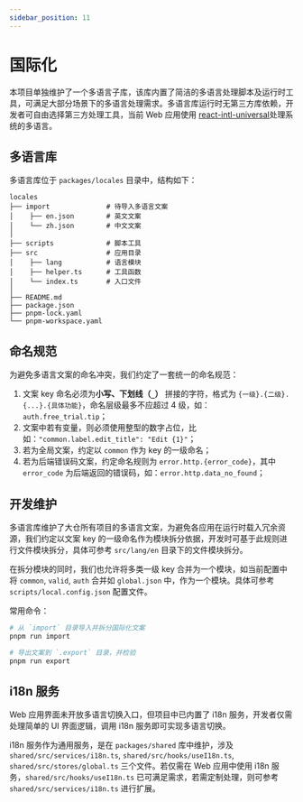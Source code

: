 ```yaml
---
sidebar_position: 11
---
```


# 国际化

本项目单独维护了一个多语言子库，该库内置了简洁的多语言处理脚本及运行时工具，可满足大部分场景下的多语言处理需求。多语言库运行时无第三方库依赖，开发者可自由选择第三方处理工具，当前 Web 应用使用 [react-intl-universal](https://github.com/alibaba/react-intl-universal)处理系统的多语言。

## 多语言库

多语言库位于 `packages/locales` 目录中，结构如下：

```
locales
├── import              # 待导入多语言文案
│    ├── en.json        # 英文文案
│    └── zh.json        # 中文文案
│
├── scripts             # 脚本工具
├── src                 # 应用目录
│    ├── lang           # 语言模块
│    ├── helper.ts      # 工具函数
│    └── index.ts       # 入口文件
│
├── README.md
├── package.json
├── pnpm-lock.yaml
└── pnpm-workspace.yaml
```

## 命名规范

为避免多语言文案的命名冲突，我们约定了一套统一的命名规范：

1. 文案 key 命名必须为**小写、下划线（`_`）** 拼接的字符，格式为 `{一级}.{二级}.{...}.{具体功能}`，命名层级最多不应超过 4 级，如：`auth.free_trial.tip`；
2. 文案中若有变量，则必须使用整型的数字占位，比如：`"common.label.edit_title": "Edit {1}"`；
3. 若为全局文案，约定以 `common` 作为 key 的一级命名；
4. 若为后端错误码文案，约定命名规则为 `error.http.{error_code}`，其中 `error_code` 为后端返回的错误码，如：`error.http.data_no_found`；

## 开发维护

多语言库维护了大仓所有项目的多语言文案，为避免各应用在运行时载入冗余资源，我们约定以文案 key 的一级命名作为模块拆分依据，开发时可基于此规则进行文件模块拆分，具体可参考 `src/lang/en` 目录下的文件模块拆分。

在拆分模块的同时，我们也允许将多类一级 key 合并为一个模块，如当前配置中将 `common`, `valid`, `auth` 合并如 `global.json` 中，作为一个模块。具体可参考 `scripts/local.config.json` 配置文件。

常用命令：

```bash
# 从 `import` 目录导入并拆分国际化文案
pnpm run import

# 导出文案到 `.export` 目录，并检验
pnpm run export
```

## i18n 服务

Web 应用界面未开放多语言切换入口，但项目中已内置了 i18n 服务，开发者仅需处理简单的 UI 界面逻辑，调用 i18n 服务即可实现多语言切换。

i18n 服务作为通用服务，是在 `packages/shared` 库中维护，涉及 `shared/src/services/i18n.ts`, `shared/src/hooks/useI18n.ts`, `shared/src/stores/global.ts` 三个文件。若仅需在 Web 应用中使用 i18n 服务，`shared/src/hooks/useI18n.ts` 已可满足需求，若需定制处理，则可参考 `shared/src/services/i18n.ts` 进行扩展。
